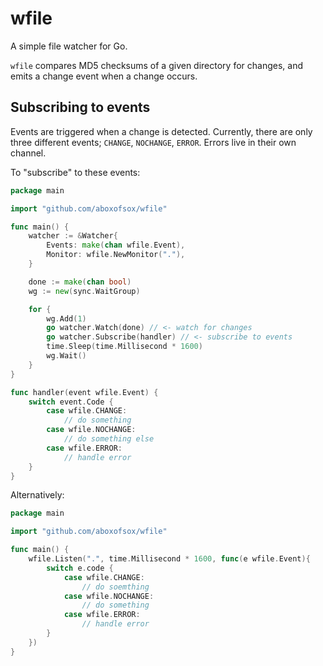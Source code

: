 # wfile
A simple file watcher for Go.

`wfile` compares MD5 checksums of a given directory for changes, and emits a change event when a change occurs.

## Subscribing to events
Events are triggered when a change is detected. Currently, there are only three different events; `CHANGE`, `NOCHANGE`, `ERROR`. Errors live in their own channel.

To "subscribe" to these events:

```go
package main

import "github.com/aboxofsox/wfile"

func main() {
    watcher := &Watcher{
        Events: make(chan wfile.Event),
        Monitor: wfile.NewMonitor("."),
    }

    done := make(chan bool)
    wg := new(sync.WaitGroup)

    for {
        wg.Add(1)
        go watcher.Watch(done) // <- watch for changes
        go watcher.Subscribe(handler) // <- subscribe to events
        time.Sleep(time.Millisecond * 1600)
        wg.Wait()
    }
}

func handler(event wfile.Event) {
    switch event.Code {
        case wfile.CHANGE:
            // do something
        case wfile.NOCHANGE:
            // do something else
        case wfile.ERROR:
            // handle error
    }
}
```
Alternatively:
```go
package main

import "github.com/aboxofsox/wfile"

func main() {
    wfile.Listen(".", time.Millisecond * 1600, func(e wfile.Event){
        switch e.code {
            case wfile.CHANGE:
                // do soemthing
            case wfile.NOCHANGE:
                // do something
            case wfile.ERROR:
                // handle error
        }
    })
}
```